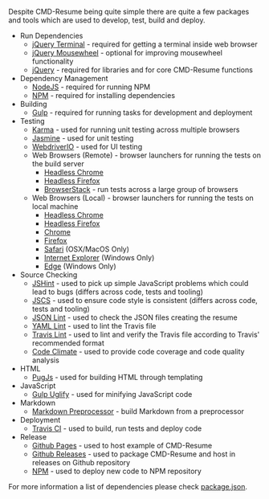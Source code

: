 Despite CMD-Resume being quite simple there are quite a few packages and tools which are used to develop, test, build and deploy.

- Run Dependencies
    - [jQuery Terminal](http://terminal.jcubic.pl/) - required for getting a terminal inside web browser
    - [jQuery Mousewheel](https://github.com/jquery/jquery-mousewheel) - optional for improving mousewheel functionality
    - [jQuery](https://jquery.com/) - required for libraries and for core CMD-Resume functions
- Dependency Management
    - [NodeJS](https://nodejs.org/en/) - required for running NPM
    - [NPM](https://www.npmjs.com/) - required for installing dependencies
- Building
    - [Gulp](http://gulpjs.com/) - required for running tasks for development and deployment
- Testing
    - [Karma](https://karma-runner.github.io/) - used for running unit testing across multiple browsers
    - [Jasmine](https://jasmine.github.io/) - used for unit testing
    - [WebdriverIO](http://webdriver.io/) - used for UI testing
    - Web Browsers (Remote) - browser launchers for running the tests on the build server
        - [Headless Chrome](https://developers.google.com/web/updates/2017/04/headless-chrome)
        - [Headless Firefox](https://github.com/karma-runner/karma-firefox-launcher)
        - [BrowserStack](https://www.browserstack.com/) - run tests across a large group of browsers
    - Web Browsers (Local) - browser launchers for running the tests on local machine
        - [Headless Chrome](https://developers.google.com/web/updates/2017/04/headless-chrome)
        - [Headless Firefox](https://github.com/karma-runner/karma-firefox-launcher)
        - [Chrome](https://github.com/karma-runner/karma-chrome-launcher)
        - [Firefox](https://github.com/karma-runner/karma-firefox-launcher)
        - [Safari](https://github.com/karma-runner/karma-safari-launcher) (OSX/MacOS Only)
        - [Internet Explorer](https://github.com/karma-runner/karma-ie-launcher) (Windows Only)
        - [Edge](https://github.com/karma-runner/karma-edge-launcher) (Windows Only)
- Source Checking
    - [JSHint](http://jshint.com/) - used to pick up simple JavaScript problems which could lead to bugs (differs across code, tests and tooling)
    - [JSCS](http://jscs.info/) - used to ensure code style is consistent (differs across code, tests and tooling)
    - [JSON Lint](https://github.com/zaach/jsonlint) - used to check the JSON files creating the resume
    - [YAML Lint](https://github.com/rasshofer/yaml-lint) - used to lint the Travis file
    - [Travis Lint](https://github.com/travis-ci/travis.rb#lint) - used to lint and verify the Travis file according to Travis' recommended format
    - [Code Climate](https://codeclimate.com/github/bbody/CMD-Resume) - used to provide code coverage and code quality analysis
- HTML
    - [PugJs](https://github.com/pugjs/pug) - used for building HTML through templating
- JavaScript
    - [Gulp Uglify](https://www.npmjs.com/package/gulp-uglify) - used for minifying JavaScript code
- Markdown
    - [Markdown Preprocessor](https://github.com/jreese/markdown-pp) - build Markdown from a preprocessor
- Deployment
    - [Travis CI](https://travis-ci.org/) - used to build, run tests and deploy code
- Release
    - [Github Pages](https://pages.github.com/) - used to host example of CMD-Resume
    - [Github Releases](https://help.github.com/articles/creating-releases/) - used to package CMD-Resume and host in releases on Github repository
    - [NPM](https://www.npmjs.com/package/cmd-resume) - used to deploy new code to NPM repository

For more information a list of dependencies please check [package.json](https://github.com/bbody/CMD-Resume/blob/master/package.json).